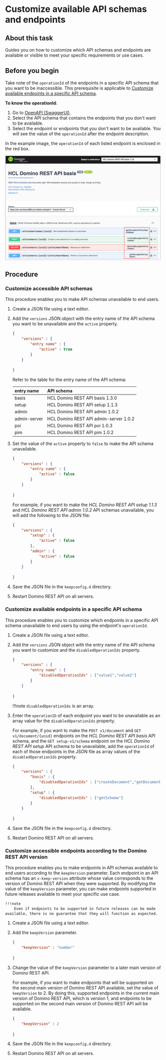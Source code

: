 # Customize available API schemas and endpoints

## About this task

Guides you on how to customize which API schemas and endpoints are available or visible to meet your specific requirements or use cases. 

## Before you begin

Take note of the `operationId` of the endpoints in a specific API schema that you want to be inaccessible. This prerequisite is applicable to [Customize available endpoints in a specific API schema](#customize-accessible-endpoints-in-a-specific-api-schema).

**To know the operationId**:

1. Go to [OpenAPI (SwaggerUI)](http://localhost:8880/openapi/index.html).
2. Select the API schema that contains the endpoints that you don't want to be available.
3. Select the endpoint or endpoints that you don't want to be available. You will see the value of the `operationId` after the endpoint description.

In the example image, the `operationId` of each listed endpoint is enclosed in the red box. 

![API endpoint operationId](../../assets/images/opID.png)

## Procedure

### Customize accessible API schemas

This procedure enables you to make API schemas unavailable to end users. 

1. Create a JSON file using a text editor.
2. Add the `versions` JSON object with the entry name of the API schema you want to be unavailable and the `active` property.

    ``` json
    {
        "versions" : {
            "entry name" : {
                "active" : true
            }
        }

    }
    ```

    Refer to the table for the entry name of the API schema:

    |entry name|API schema|
    |:---|:---|
    |basis|HCL Domino REST API basis 1.3.0|
    |setup|HCL Domino REST API setup 1.1.3|
    |admin|HCL Domino REST API admin 1.0.2|
    |admin-server|HCL Domino REST API admin-server 1.0.2|
    |poi|HCL Domino REST API poi 1.0.3|
    |pim|HCL Domino REST API pim 1.0.2|

4.	Set the value of the `active` property to `false` to make the API schema unavailable.

    ``` json
    {
        "versions" : {
            "entry name" : {
                "active" : false
            }
        }

    }
    ```

    For example, if you want to make the *HCL Domino REST API setup 1.1.3*
    and *HCL Domino REST API admin 1.0.2* API schemas unavailable, you will add the following to the JSON file:

    ``` json
    {
        "versions" : {
            "setup" : {
                "active" : false
            },
            "admin" : {
                "active" : false
            }
        }

    }
    ``` 

5. Save the JSON file in the `keepconfig.d` directory.
6. Restart Domino REST API on all servers.

### Customize available endpoints in a specific API schema 

This procedure enables you to customize which endpoints in a specific API schema unavailable to end users by using the endpoint's `operationId`. 

1. Create a JSON file using a text editor.
2. Add the `versions` JSON object with the entry name of the API schema you want to customize and the `disabledOperationIds` property.

    ``` json
    {
        "versions" : {
            "entry name" : {
                "disabledOperationIds" : ["value1","value2"]
            }
        }

    }
    ```

    !!!note 
        `disabledOperationIds` is an array.

3.	Enter the `operationID` of each endpoint you want to be unavailable as an array value for the `disabledOperationIds` property.

    For example, if you want to make the `POST v1/document` and `GET v1/document/{unid}` endpoints on the *HCL Domino REST API basis* API schema, and the `GET setup-v1/schema` endpoint on the *HCL Domino REST API setup* API schema to be unavailable, add the `operationId` of each of those endpoints in the JSON file as array values of the `disabledOperationIds` property. 

    ``` json
    {
        "versions" : {
            "basis" : {
                "disabledOperationIds" : ["createDocument","getDocument"]
            },
            "setup" : {
                "disabledOperationIds" : ["getSchema"]
            }
        }

    }
    ```

5. Save the JSON file in the `keepconfig.d` directory.
6. Restart Domino REST API on all servers.

### Customize accessible endpoints according to the Domino REST API version 

This procedure enables you to make endpoints in API schemas available to end users according to the `keepVersion` parameter. Each endpoint in an API schema has an `x-keep-version` attribute whose value corresponds to the version of Domino REST API when they were supported. By modifying the value of the `keepVersion` parameter, you can make endpoints supported in future releases available to meet your specific use case.  

    !!!note
        Even if endpoints to be supported in future releases can be made available, there is no guarantee that they will function as expected.

1. Create a JSON file using a text editor.
2. Add the `keepVersion` parameter.

    ``` json
    {
        "keepVersion" : "number"

    }
    ```

3.  Change the value of the `keepVersion` parameter to a later main version of Domino REST API.

    For example, if you want to make endpoints that will be supported on the second main version of Domino REST API available, set the value of `keepVersion` to 2. By doing this, supported endpoints in the current main version of Domino REST API, which is version 1, and endpoints to be supported on the second main version of Domino REST API will be available. 

    ``` json
    {
        "keepVersion" : 2

    }
    ```

5. Save the JSON file in the `keepconfig.d` directory.
6. Restart Domino REST API on all servers.